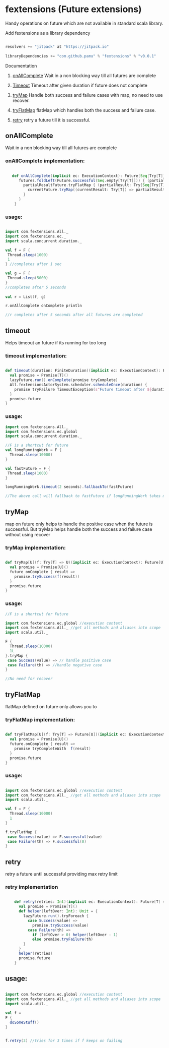 # fextensions (Future extensions)
Handy operations on future which are not available in standard scala library. 


Add fextensions as a library dependency

```scala

resolvers += "jitpack" at "https://jitpack.io"
        
libraryDependencies += "com.github.pamu" % "fextensions" % "v0.0.1"	

```

Documentation

1. [onAllComplete](#onallcomplete) Wait in a non blocking way till all futures are complete

2. [Timeout](#timeout) Timeout after given duration if future does not complete

3. [tryMap](#trymap) Handle both success and failure cases with map, no need to use recover.

4. [tryFlatMap](#tryflatmap) flatMap which handles both the success and failure case.

5. [retry](#retry) retry a future till it is successful.

## onAllComplete

Wait in a non blocking way till all futures are complete

### onAllComplete implementation: 

```scala

   def onAllComplete(implicit ec: ExecutionContext): Future[Seq[Try[T]]] = {
      futures.foldLeft(Future.successful(Seq.empty[Try[T]])) { (partialResultFuture, currentFuture) =>
        partialResultFuture.tryFlatMap { (partialResult: Try[Seq[Try[T]]]) =>
          currentFuture.tryMap((currentResult: Try[T]) => partialResult.map(_ :+ currentResult).getOrElse(Seq(currentResult)))
        }
      }
    }

```

### usage:

```scala

import com.fextensions.All._
import com.fextensions.ec._
import scala.concurrent.duration._

val f = F {
 Thread.sleep(1000)
 1
} //completes after 1 sec

val g = F {
 Thread.sleep(5000)
}
//completes after 5 seconds
 
val r = List(f, g)

r.onAllComplete onComplete println

//r completes after 5 seconds after all futures are completed 

```
## timeout

Helps timeout an future if its running for too long

### timeout implementation:

```scala

def timeout(duration: FiniteDuration)(implicit ec: ExecutionContext): Future[T] = {
  val promise = Promise[T]()
  lazyFuture.run().onComplete(promise tryComplete)
  All.fextensionsActorSystem.scheduler.scheduleOnce(duration) {
    promise tryFailure TimeoutException(s"Future timeout after ${duration.toString()}")
  }
  promise.future
}

```

### usage:
```scala
import com.fextensions.All._
import com.fextensions.ec.global
import scala.concurrent.duration._

//F is a shortcut for future
val longRunningWork = F {
  Thread.sleep(10000)
}

val fastFuture = F {
 Thread.sleep(1000)
}

longRunningWork.timeout(2 seconds).fallbackTo(fastFuture)

//The above call will fallback to fastFuture if longRunningWork takes more than 2 seconds.


```

## tryMap 

map on future only helps to handle the positive case when the future is successful. But tryMap helps
handle both the success and failure case without using recover

### tryMap implementation:

```scala

def tryMap[U](f: Try[T] => U)(implicit ec: ExecutionContext): Future[U] = {
  val promise = Promise[U]()
  future onComplete { result =>
    promise.trySuccess(f(result))
  }
  promise.future
}

```

### usage:

```scala
//F is a shortcut for Future

import com.fextensions.ec.global //execution context
import com.fextensions.All._ //get all methods and aliases into scope
import scala.util._

F {
  Thread.sleep(10000)
  1L
}.tryMap {
 case Success(value) => // handle positive case
 case Failure(th) => //handle negative case
}

//No need for recover 


```

## tryFlatMap

flatMap defined on future only allows you to  

### tryFlatMap implementation:

```scala

def tryFlatMap[U](f: Try[T] => Future[U])(implicit ec: ExecutionContext): Future[U] = {
  val promise = Promise[U]()
  future.onComplete { result =>
    promise tryCompleteWith  f(result)
  }
  promise.future
}

```

### usage:

```scala

import com.fextensions.ec.global //execution context
import com.fextensions.All._ //get all methods and aliases into scope
import scala.util._

val f = F {
  Thread.sleep(10000)
  1
}

f.tryFlatMap {
 case Success(value) => F.successful(value)
 case Failure(th) => F.successful(0)
}


```

## retry

retry a future until successful providing max retry limit

### retry implementation

```scala

    def retry(retries: Int)(implicit ec: ExecutionContext): Future[T] = {
      val promise = Promise[T]()
      def helper(leftOver: Int): Unit = {
        lazyFuture.run().tryForeach {
          case Success(value) =>
            promise.trySuccess(value)
          case Failure(th) =>
            if (leftOver > 0) helper(leftOver - 1)
            else promise.tryFailure(th)
        }
      }
      helper(retries)
      promise.future
    }

```

## usage:

```scala                                                             

import com.fextensions.ec.global //execution context                  
import com.fextensions.All._ //get all methods and aliases into scope 
import scala.util._

val f =
F {
  doSomeStuff()
}


f.retry(3) //tries for 3 times if f keeps on failing


```